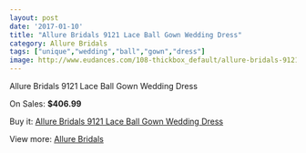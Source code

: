 ```yaml
---
layout: post
date: '2017-01-10'
title: "Allure Bridals 9121 Lace Ball Gown Wedding Dress"
category: Allure Bridals
tags: ["unique","wedding","ball","gown","dress"]
image: http://www.eudances.com/108-thickbox_default/allure-bridals-9121-lace-ball-gown-wedding-dress.jpg
---
```

Allure Bridals 9121 Lace Ball Gown Wedding Dress

On Sales: **$406.99**
<a href="https://www.eudances.com/en/allure-bridals/36-allure-bridals-9121-lace-ball-gown-wedding-dress.html"><amp-img layout="responsive" width="600" height="600" src="//www.eudances.com/108-thickbox_default/allure-bridals-9121-lace-ball-gown-wedding-dress.jpg" alt="Allure Bridals 9121 Lace Ball Gown Wedding Dress 0" /></a>
<a href="https://www.eudances.com/en/allure-bridals/36-allure-bridals-9121-lace-ball-gown-wedding-dress.html"><amp-img layout="responsive" width="600" height="600" src="//www.eudances.com/111-thickbox_default/allure-bridals-9121-lace-ball-gown-wedding-dress.jpg" alt="Allure Bridals 9121 Lace Ball Gown Wedding Dress 1" /></a>
<a href="https://www.eudances.com/en/allure-bridals/36-allure-bridals-9121-lace-ball-gown-wedding-dress.html"><amp-img layout="responsive" width="600" height="600" src="//www.eudances.com/110-thickbox_default/allure-bridals-9121-lace-ball-gown-wedding-dress.jpg" alt="Allure Bridals 9121 Lace Ball Gown Wedding Dress 2" /></a>
<a href="https://www.eudances.com/en/allure-bridals/36-allure-bridals-9121-lace-ball-gown-wedding-dress.html"><amp-img layout="responsive" width="600" height="600" src="//www.eudances.com/109-thickbox_default/allure-bridals-9121-lace-ball-gown-wedding-dress.jpg" alt="Allure Bridals 9121 Lace Ball Gown Wedding Dress 3" /></a>

Buy it: [Allure Bridals 9121 Lace Ball Gown Wedding Dress](https://www.eudances.com/en/allure-bridals/36-allure-bridals-9121-lace-ball-gown-wedding-dress.html "Allure Bridals 9121 Lace Ball Gown Wedding Dress")

View more: [Allure Bridals](https://www.eudances.com/en/2-allure-bridals "Allure Bridals")
